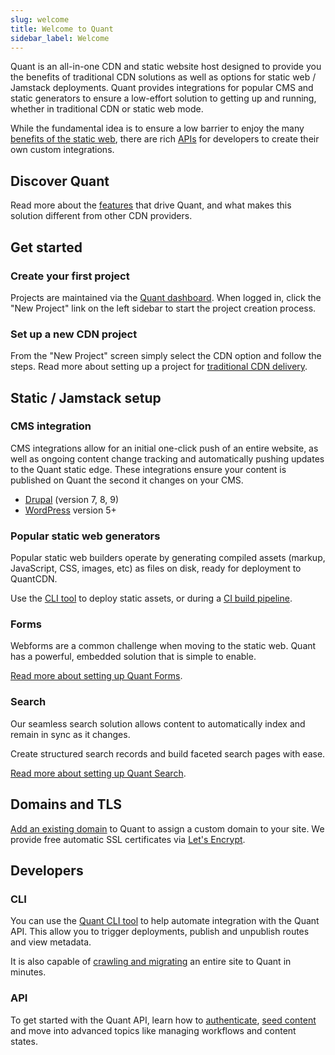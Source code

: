 ```yaml
---
slug: welcome
title: Welcome to Quant
sidebar_label: Welcome
---
```


Quant is an all-in-one CDN and static website host designed to provide you the benefits of traditional CDN solutions as well as options for static web / Jamstack deployments. Quant provides integrations for popular CMS and static generators to ensure a low-effort solution to getting up and running, whether in traditional CDN or static web mode.

While the fundamental idea is to ensure a low barrier to enjoy the many [benefits of the static web](https://www.quantcdn.io/benefits), there are rich [APIs](/docs/api/get-started-content) for developers to create their own custom integrations.

## Discover Quant

Read more about the [features](https://www.quantcdn.io/features) that drive Quant, and what makes this solution different from other CDN providers.


## Get started

### Create your first project

Projects are maintained via the [Quant dashboard](/docs/dashboard/get-started). When logged in, click the "New Project" link on the left sidebar to start the project creation process.

### Set up a new CDN project

From the "New Project" screen simply select the CDN option and follow the steps. Read more about setting up a project for [traditional CDN delivery](/docs/guides/cdn-setup).

## Static / Jamstack setup

### CMS integration

CMS integrations allow for an initial one-click push of an entire website, as well as ongoing content change tracking and automatically pushing updates to the Quant static edge. These integrations ensure your content is published on Quant the second it changes on your CMS.

* [Drupal](/docs/integrations/drupal) (version 7, 8, 9)
* [WordPress](/docs/integrations/wordpress) version 5+

### Popular static web generators

Popular static web builders operate by generating compiled assets (markup, JavaScript, CSS, images, etc) as files on disk, ready for deployment to QuantCDN.

Use the [CLI tool](/docs/cli/get-started) to deploy static assets, or during a [CI build pipeline](/docs/cli/continuous-integration).

### Forms

Webforms are a common challenge when moving to the static web. Quant has a powerful, embedded solution that is simple to enable.

[Read more about setting up Quant Forms](/docs/dashboard/forms).

### Search

Our seamless search solution allows content to automatically index and remain in sync as it changes.

Create structured search records and build faceted search pages with ease.

[Read more about setting up Quant Search](/docs/dashboard/search).

## Domains and TLS
[Add an existing domain](/docs/dashboard/domains) to Quant to assign a custom domain to your site. We provide free automatic SSL certificates via [Let's Encrypt](https://letsencrypt.org/).


## Developers
### CLI
You can use the [Quant CLI tool](/docs/cli/get-started) to help automate integration with the Quant API. This allow you to trigger deployments, publish and unpublish routes and view metadata.

It is also capable of [crawling and migrating](/docs/cli/crawler) an entire site to Quant in minutes.

### API
To get started with the Quant API, learn how to [authenticate](/docs/api/get-started-content#make-a-request), [seed content](/docs/api/get-started-content#sending-content-to-the-api) and move into advanced topics like managing workflows and content states.
